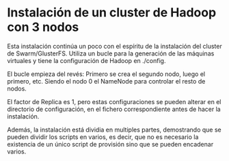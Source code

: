 # Instalación de un cluster de Hadoop con 3 nodos

Esta instalación continúa un poco con el espíritu de la instalación del cluster de Swarm/GlusterFS. Utiliza un bucle para la generación de las máquinas virtuales y tiene la configuración de Hadoop en ./config.

El bucle empieza del revés: Primero se crea el segundo nodo, luego el primero, etc. Siendo el nodo 0 el NameNode para controlar el resto de nodos.

El factor de Replica es 1, pero estas configuraciones se pueden alterar en el directorio de configuración, en el fichero correspondiente antes de hacer la instalación.

Además, la instalación está dividia en multiples partes, demostrando que se pueden dividir los scripts en varios, es decir, que no es necesario la existencia de un único script de provisión sino que se pueden encadenar varios.

